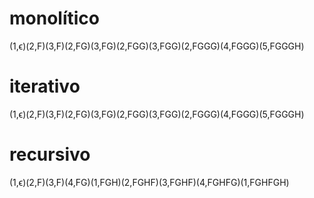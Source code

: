 # monolítico
(1,ϵ)(2,F)(3,F)(2,FG)(3,FG)(2,FGG)(3,FGG)(2,FGGG)(4,FGGG)(5,FGGGH)

# iterativo
(1,ϵ)(2,F)(3,F)(2,FG)(3,FG)(2,FGG)(3,FGG)(2,FGGG)(4,FGGG)(5,FGGGH)

# recursivo
(1,ϵ)(2,F)(3,F)(4,FG)(1,FGH)(2,FGHF)(3,FGHF)(4,FGHFG)(1,FGHFGH)
